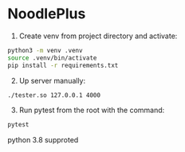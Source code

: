 # NoodlePlus

1. Сreate venv from project directory and activate:
```bash
python3 -m venv .venv
source .venv/bin/activate
pip install -r requirements.txt
```

2. Up server manually:
```bash
./tester.so 127.0.0.1 4000
```

3. Run pytest from the root with the command:
```bash
pytest
```

python 3.8 supproted
